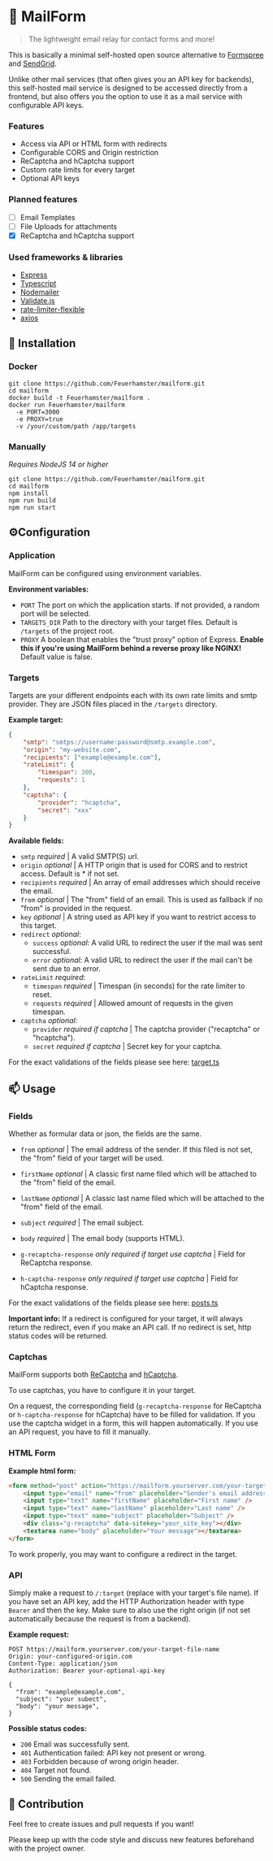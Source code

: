 # 📨 MailForm
> The lightweight email relay for contact forms and more!

This is basically a minimal self-hosted open source alternative to [Formspree](https://formspree.io/) and [SendGrid](https://sendgrid.com/).

Unlike other mail services (that often gives you an API key for backends), this self-hosted mail service is designed to be accessed directly from a frontend, but also offers you the option to use it as a mail service with configurable API keys.

### Features
- Access via API or HTML form with redirects
- Configurable CORS and Origin restriction
- ReCaptcha and hCaptcha support
- Custom rate limits for every target
- Optional API keys

### Planned features
- [ ] Email Templates
- [ ] File Uploads for attachments
- [x] ReCaptcha and hCaptcha support

### Used frameworks & libraries
- [Express](https://expressjs.com/)
- [Typescript](https://www.typescriptlang.org/)
- [Nodemailer](https://nodemailer.com/about/)
- [Validate.js](https://validatejs.org/)
- [rate-limiter-flexible](https://www.npmjs.com/package/rate-limiter-flexible)
- [axios](https://github.com/axios/axios)

## 💽 Installation
### Docker
```shell
git clone https://github.com/Feuerhamster/mailform.git
cd mailform
docker build -t Feuerhamster/mailform .
docker run Feuerhamster/mailform
  -e PORT=3000
  -e PROXY=true
  -v /your/custom/path /app/targets
```

### Manually
*Requires NodeJS 14 or higher*

```shell
git clone https://github.com/Feuerhamster/mailform.git
cd mailform
npm install
npm run build
npm run start
```

## ⚙️Configuration
### Application
MailForm can be configured using environment variables.

**Environment variables:**
- `PORT` The port on which the application starts. If not provided, a random port will be selected.
- `TARGETS_DIR` Path to the directory with your target files. Default is `/targets` of the project root.
- `PROXY` A boolean that enables the "trust proxy" option of Express. **Enable this if you're using MailForm behind a reverse proxy like NGINX!** Default value is false.

### Targets
Targets are your different endpoints each with its own rate limits and smtp provider.
They are JSON files placed in the `/targets` directory. 

**Example target:**
```json
{
    "smtp": "smtps://username:password@smtp.example.com",
    "origin": "my-website.com",
    "recipients": ["example@example.com"],
    "rateLimit": {
        "timespan": 300,
        "requests": 1
    },
    "captcha": {
        "provider": "hcaptcha",
        "secret": "xxx"
    }
}
```

**Available fields:**
- `smtp` *required* | A valid SMTP(S) url.
- `origin` *optional* | A HTTP origin that is used for CORS and to restrict access. Default is * if not set.
- `recipients` *required* | An array of email addresses which should receive the email.
- `from` *optional* | The "from" field of an email. This is used as fallback if no "from" is provided in the request.
- `key` *optional* | A string used as API key if you want to restrict access to this target.
- `redirect` *optional*:
  - `success` *optional*: A valid URL to redirect the user if the mail was sent successful.
  - `error` *optional*: A valid URL to redirect the user if the mail can't be sent due to an error.
- `rateLimit` *required*:
    - `timespan` *required* | Timespan (in seconds) for the rate limiter to reset.
    - `requests` *required* | Allowed amount of requests in the given timespan.
- `captcha` *optional*:
  - `provider` *required if captcha* | The captcha provider ("recaptcha" or "hcaptcha").
  - `secret` *required if captcha* | Secret key for your captcha.

For the exact validations of the fields please see here: [target.ts](/src/models/target.ts)

## 📫 Usage
### Fields
Whether as formular data or json, the fields are the same.

- `from` *optional* | The email address of the sender. If this filed is not set, the "from" field of your target will be used.
- `firstName` *optional* | A classic first name filed which will be attached to the "from" field of the email.
- `lastName` *optional* | A classic last name filed which will be attached to the "from" field of the email.
- `subject` *required* | The email subject.
- `body` *required* | The email body (supports HTML).
  
- `g-recaptcha-response` *only required if target use captcha* | Field for ReCaptcha response.
- `h-captcha-response` *only required if target use captcha* | Field for hCaptcha response.

For the exact validations of the fields please see here: [posts.ts](/src/models/post.ts)

**Important info:** If a redirect is configured for your target, it will always return the redirect, even if you make an API call.
If no redirect is set, http status codes will be returned.

### Captchas
MailForm supports both [ReCaptcha](https://www.google.com/recaptcha/) and [hCaptcha](https://www.hcaptcha.com/).

To use captchas, you have to configure it in your target.

On a request, the corresponding field (`g-recaptcha-response` for ReCaptcha or `h-captcha-response` for hCaptcha) have to be filled for validation.
If you use the captcha widget in a form, this will happen automatically.
If you use an API request, you have to fill it manually.

### HTML Form

**Example html form:**
```html
<form method="post" action="https://mailform.yourserver.com/your-target-file-name">
    <input type="email" name="from" placeholder="Sender's email address"/>
    <input type="text" name="firstName" placeholder="First name" />
    <input type="text" name="lastName" placeholder="Last name" />
    <input type="text" name="subject" placeholder="Subject" />
    <div class="g-recaptcha" data-sitekey="your_site_key"></div>
    <textarea name="body" placeholder="Your message"></textarea>
</form>
```

To work properly, you may want to configure a redirect in the target.

### API
Simply make a request to `/:target` (replace with your target's file name).
If you have set an API key, add the HTTP Authorization header with type `Bearer` and then the key.
Make sure to also use the right origin (if not set automatically because the request is from a backend).

**Example request:** 
```http request
POST https://mailform.yourserver.com/your-target-file-name
Origin: your-configured-origin.com
Content-Type: application/json
Authorization: Bearer your-optional-api-key

{
  "from": "example@example.com",
  "subject": "your subect",
  "body": "your message",
}
```

**Possible status codes:**
- `200` Email was successfully sent.
- `401` Authentication failed: API key not present or wrong.
- `403` Forbidden because of wrong origin header.
- `404` Target not found.
- `500` Sending the email failed.

## 👋 Contribution
Feel free to create issues and pull requests if you want!

Please keep up with the code style and discuss new features beforehand with the project owner.
